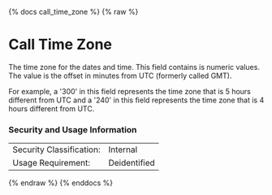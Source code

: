 {% docs call_time_zone %}
{% raw %}

<a name="call_time_zone"></a>
# Call Time Zone
The time zone for the dates and time. This field contains is numeric values. The value is
the offset in minutes from UTC (formerly called GMT).

For example, a '300' in this field represents the time zone that is 5 hours different from
UTC and a '240' in this field represents the time zone that is 4 hours different from UTC.

### Security and Usage Information
|     |     |
| --- | --- |
| Security Classification: | Internal |
| Usage Requirement:       | Deidentified |

{% endraw %}
{% enddocs %}

